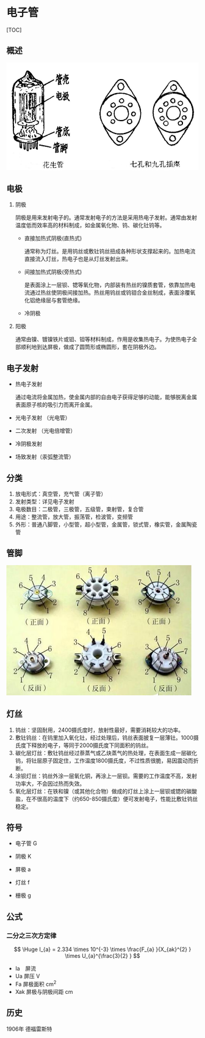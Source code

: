 # 电子管

[TOC]

## 概述

 ![](../../Images/vacuum_tube.jpg)

## 电极

1. 阴极

   阴极是用来发射电子的。通常发射电子的方法是采用热电子发射。通常由发射温度低而效率高的材料制成，如金属氧化物、钨、碳化钍钨等。

   * 直接加热式阴极(直热式) 

     通常称为灯丝。是用钨丝或敷钍钨丝扭成各种形状支撑起来的。加热电流直接流入灯丝，热电子也是从灯丝发射出来。

   * 间接加热式阴极(旁热式)

     是表面涂上一层钡、锶等氧化物，内部装有热丝的镍质套管，依靠加热电流通过热丝使阴极间接加热。热丝用钨丝或钨钼合金丝制成，表面涂覆氧化铝绝缘层与套管绝缘。

   * 冷阴极

2. 阳极

   通常由镍、镀镍铁片或钼、钽等材料制成，作用是收集热电子。为使热电子全部顺利地到达屏极，做成了圆筒形或椭圆形，套在阴极外边。

## 电子发射

* 热电子发射

  通过电流将金属加热，使金属内部的自由电子获得足够的动能，能够脱离金属表面原子核的吸引力而离开金属。

* 光电子发射  （光电管）

* 二次发射  （光电倍增管）

* 冷阴极发射  

* 场致发射（汞弧整流管）

## 分类
1.  放电形式：真空管，充气管（离子管）  
2. 发射类型：详见电子发射
3. 电极数目：二极管，三极管，五级管，束射管，复合管
4. 用途：整流管，放大管，振荡管，检波管，变频管
5. 外形：普通八脚管，小型管，超小型管，金属管，锁式管，橡实管，金属陶瓷管

## 管脚

 ![](../../Images/管脚排序.jpeg)

## 灯丝
1. 钨丝：坚固耐用，2400摄氏度时，放射性最好，需要消耗较大的功率。
2. 敷钍钨丝：在钨里加入氧化钍，经过处理后，钨丝表面披复一层薄钍。1000摄氏度下释放的电子，等同于2000摄氏度下同面积的钨丝。
3. 碳化层灯丝：敷钍钨丝经过萘蒸气或乙炔蒸气的热处理，在表面生成一层碳化钨，将钍层原子固定住，工作温度1800摄氏度，不过性质很脆，易因震动而折断。
4. 涂钡灯丝：钨丝外涂一层氧化铜，再涂上一层钡。需要的工作温度不高，发射功率大，不会因过热而失效。
5. 氧化层灯丝：在铁和镍（或其他化合物）做成的灯丝上涂上一层钡或锶的碳酸盐，在不很高的温度下（约650-850摄氏度）便可发射电子，性能比敷钍钨丝稳定。

## 符号
* 电子管	G  

* 阴极	    K  

* 屏极	    a  

* 灯丝	    f  

* 栅极	    g

## 公式

### 二分之三次方定律

$$
\Huge I_{a} = 2.334 \times 10^{-3} \times \frac{F_{a} }{X_{ak}^{2}  } \times  U_{a}^{\frac{3}{2} }
$$



* Ia　屏流
* Ua	屏压 V
* Fa	屏极面积 cm<sup>2</sup>
* Xak	屏极与阴极间距 cm

## 历史

1906年 德福雷斯特
